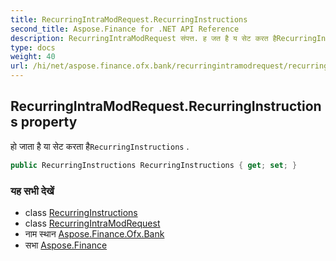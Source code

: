 ```yaml
---
title: RecurringIntraModRequest.RecurringInstructions
second_title: Aspose.Finance for .NET API Reference
description: RecurringIntraModRequest संपत्त. ह जत है य सेट करत हैRecurringInstructions .
type: docs
weight: 40
url: /hi/net/aspose.finance.ofx.bank/recurringintramodrequest/recurringinstructions/
---
```

## RecurringIntraModRequest.RecurringInstructions property

हो जाता है या सेट करता है`RecurringInstructions` .

```csharp
public RecurringInstructions RecurringInstructions { get; set; }
```

### यह सभी देखें

* class [RecurringInstructions](../../../aspose.finance.ofx/recurringinstructions/)
* class [RecurringIntraModRequest](../)
* नाम स्थान [Aspose.Finance.Ofx.Bank](../../recurringintramodrequest/)
* सभा [Aspose.Finance](../../../)


